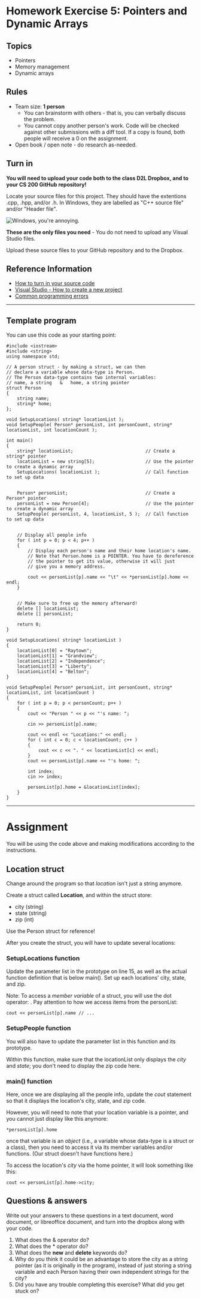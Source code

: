 # Homework Exercise 5: Pointers and Dynamic Arrays

## Topics

* Pointers
* Memory management
* Dynamic arrays

## Rules

* Team size: **1 person**
    * You can brainstorm with others - that is, you can verbally discuss the problem.
    * You cannot copy another person's work. 
    Code will be checked against other submissions with a diff tool.
    If a copy is found, both people will receive a 0 on the assignment.
* Open book / open note - do research as-needed.

## Turn in

**You will need to upload your code both to the class D2L Dropbox, and to your CS 200 GitHub repository!**

Locate your source files for this project. They should have the extentions .cpp, .hpp, and/or .h. In Windows, they are labelled as "C++ source file" and/or "Header file". 

![Windows, you're annoying.](https://github.com/Rachels-Courses/Course-Common-Files/raw/master/How-to/images/sourcefiles.png)

**These are the only files you need** - You do not need to upload any Visual Studio files.

Upload these source files to your GitHub repository and to the Dropbox.

## Reference Information

* [How to turn in your source code](https://github.com/Rachels-Courses/Course-Common-Files/blob/master/How-to/Turning%20in%20source%20code.md)
* [Visual Studio - How to create a new project](https://github.com/Rachels-Courses/Course-Common-Files/blob/master/How-to/New%20project%20-%20Visual%20Studio.md)
* [Common programming errors](https://github.com/Rachels-Courses/Course-Common-Files/blob/master/Review/Common-errors.md)


---

## Template program

You can use this code as your starting point:

	#include <iostream>
	#include <string>
	using namespace std;

	// A person struct - by making a struct, we can then
	// declare a variable whose data-type is Person.
	// The Person data-type contains two internal variables:
	// name, a string	&	home, a string pointer
	struct Person
	{
		string name;
		string* home;
	};

	void SetupLocations( string* locationList );
	void SetupPeople( Person* personList, int personCount, string* locationList, int locationCount );

	int main()
	{
		string* locationList;							// Create a string* pointer
		locationList = new string[5];					// Use the pointer to create a dynamic array
		SetupLocations( locationList );					// Call function to set up data
		
		
		Person* personList;								// Create a Person* pointer
		personList = new Person[4];						// Use the pointer to create a dynamic array
		SetupPeople( personList, 4, locationList, 5 );	// Call function to set up data
		
		
		// Display all people info
		for ( int p = 0; p < 4; p++ )
		{
			// Display each person's name and their home location's name.
			// Note that Person.home is a POINTER. You have to dereference
			// the pointer to get its value, otherwise it will just
			// give you a memory address.
			
			cout << personList[p].name << "\t" << *personList[p].home << endl;
		}
		
		
		// Make sure to free up the memory afterward!
		delete [] locationList;
		delete [] personList;
		
		return 0;
	}

	void SetupLocations( string* locationList )
	{
		locationList[0] = "Raytown";
		locationList[1] = "Grandview";
		locationList[2] = "Independence";
		locationList[3] = "Liberty";
		locationList[4] = "Belton";
	}

	void SetupPeople( Person* personList, int personCount, string* locationList, int locationCount )
	{
		for ( int p = 0; p < personCount; p++ )
		{
			cout << "Person " << p << "'s name: ";
			
			cin >> personList[p].name;
			
			cout << endl << "Locations:" << endl;
			for ( int c = 0; c < locationCount; c++ )
			{
				cout << c << ". " << locationList[c] << endl;
			}
			cout << personList[p].name << "'s home: ";
			
			int index;
			cin >> index;
			
			personList[p].home = &locationList[index];
		}
	}




---

# Assignment

You will be using the code above and making modifications according
to the instructions.

## Location struct

Change around the program so that *location* isn't just a string anymore.

Create a struct called **Location**, and within the struct store:

* city (string)
* state (string)
* zip (int)

Use the Person struct for reference!

After you create the struct, you will have to update several locations:

### SetupLocations function

Update the parameter list in the prototype on line 15, as well
as the actual function definition that is below main().
Set up each locations' city, state, and zip.

Note: To access a *member variable* of a struct, you will use the
dot operator: . Pay attention to how we access items from the personList:

	cout << personList[p].name // ...

### SetupPeople function

You will also have to update the parameter list in this function and
its prototype.

Within this function, make sure that the locationList only displays
the *city* and *state*; you don't need to display the zip code here.

### main() function

Here, once we are displaying all the people info, update the *cout*
statement so that it displays the location's city, state, and zip code.

However, you will need to note that your location variable is a pointer,
and you cannot just display like this anymore:

	*personList[p].home

once that variable is an *object* (i.e., a variable whose data-type is
a struct or a class), then you need to access it via its member
variables and/or functions. (Our struct doesn't have functions here.)

To access the location's *city* via the home pointer, it will look something
like this:

	cout << personList[p].home->city;



## Questions & answers

Write out your answers to these questions in a text document,
word document, or libreoffice document, and turn into the dropbox
along with your code.

1. What does the & operator do?
1. What does the * operator do?
1. What does the **new** and **delete** keywords do?
1. Why do you think it could be an advantage to store the city
as a string pointer (as it is originally in the program), instead
of just storing a string variable and each Person having their
own independent strings for the city?
1. Did you have any trouble completing this exercise? What did you get stuck on?




